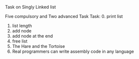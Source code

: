 Task on Singly Linked list

Five compulsory and Two advanced Task
Task:
0. print list
1. list length
2. add node
3. add node at the end
4. free list
100. The Hare and the Tortoise
101. Real programmers can write assembly code in any language
